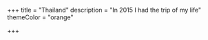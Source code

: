 +++
title = "Thailand"
description = "In 2015 I had the trip of my life"
themeColor = "orange"

+++
